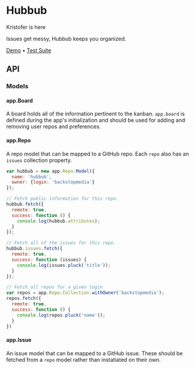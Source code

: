 Hubbub
======

Kristofer is here

Issues get messy, Hubbub keeps you organized.

[Demo](http://backstopmedia.github.com/hubbub) • [Test Suite](http://backstopmedia.github.com/hubbub/test)

API
---

### Models

#### app.Board

A board holds all of the information pertinent to the kanban. `app.board` is
defined during the app's initialization and should be used for adding and
removing user repos and preferences.

#### app.Repo

A repo model that can be mapped to a GitHub repo. Each `repo` also has an
`issues` collection property.

```js
var hubbub = new app.Repo.Model({
  name: 'hubbub',
  owner: {login: 'backstopmedia'}
});

// Fetch public information for this repo.
hubbub.fetch({
  remote: true,
  success: function () {
    console.log(hubbub.attributes);
  }
});

// Fetch all of the issues for this repo.
hubbub.issues.fetch({
  remote: true,
  success: function (issues) {
    console.log(issues.pluck('title'));
  }
});

// Fetch all repos for a given login
var repos = app.Repo.Collection.withOwner('backstopmedia');
repos.fetch({
  remote: true,
  success: function () {
    console.log(repos.pluck('name'));
  }
})
```

#### app.Issue

An issue model that can be mapped to a GitHub issue. These should be fetched
from a `repo` model rather than instatiated on their own.

